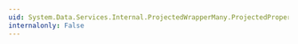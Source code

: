 ```yaml
---
uid: System.Data.Services.Internal.ProjectedWrapperMany.ProjectedProperty7
internalonly: False
---
```

